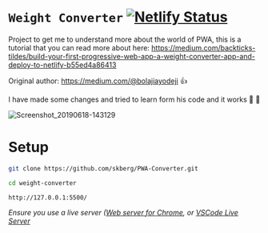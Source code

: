 # `Weight Converter`   [![Netlify Status](https://api.netlify.com/api/v1/badges/78f8a231-9dd8-45cc-a1b8-ebc86a48dcaf/deploy-status)](https://app.netlify.com/sites/bolaji-wc/deploys)

Project to get me to understand more about the world of PWA, this is a tutorial that you can read more about here: https://medium.com/backticks-tildes/build-your-first-progressive-web-app-a-weight-converter-app-and-deploy-to-netlify-b55ed4a86413

Original author: https://medium.com/@bolajiayodeji 👍

I have made some changes and tried to learn form his code and it works 👏 👏  

![Screenshot_20190618-143129](https://user-images.githubusercontent.com/32140076/59682185-f79f8900-91d5-11e9-9be7-9e9f3be5d72e.png)

# Setup
```bash
git clone https://github.com/skberg/PWA-Converter.git
```
```bash
cd weight-converter
```
```
http://127.0.0.1:5500/
```


*Ensure you use a live server ([Web server for Chrome](https://chrome.google.com/webstore/detail/web-server-for-chrome/ofhbbkphhbklhfoeikjpcbhemlocgigb?hl=en), or [VSCode Live Server](https://marketplace.visualstudio.com/items?itemName=ritwickdey.LiveServer)*
